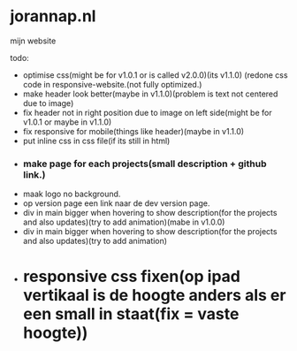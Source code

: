 # jorannap.nl
mijn website

todo:
- optimise css(might be for v1.0.1 or is called v2.0.0)(its v1.1.0) (redone css code in responsive-website.(not fully optimized.)
- make header look better(maybe in v1.1.0)(problem is text not centered due to image)
- fix header not in right position due to image on left side(might be for v1.0.1 or maybe in v1.1.0)
- fix responsive for mobile(things like header)(maybe in v1.1.0)
- put inline css in css file(if its still in html)
- ### make page for each projects(small description + github link.)
- maak logo no background.
- op version page een link naar de dev version page.
- div in main bigger when hovering to show description(for the projects and also updates)(try to add animation)(mabe in v1.0.0)
- div in main bigger when hovering to show description(for the projects and also updates)(try to add animation)
- # responsive css fixen(op ipad vertikaal is de hoogte anders als er een small in staat(fix = vaste hoogte))   
